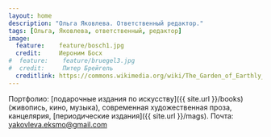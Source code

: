 ```yaml
---
layout: home
description: "Ольга Яковлева. Ответственный редактор."
tags: [Ольга, Яковлева, ответственный, редактор]
image:
  feature:	  feature/bosch1.jpg
  credit:     Иероним Босх
#  feature:    feature/bruegel3.jpg
#  credit:     Питер Брейгель
  creditlink: https://commons.wikimedia.org/wiki/The_Garden_of_Earthly_Delights
---
```


Портфолио: [подарочные издания по искусству]({{ site.url }}/books)
(живопись, кино, музыка), современная художественная проза, канцелярия,
[периодические издания]({{ site.url }}/mags). Почта: yakovleva.eksmo@gmail.com
